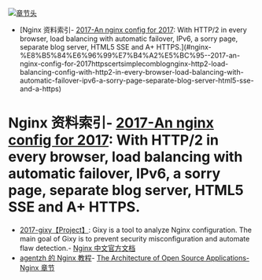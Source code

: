 [![章节头](https://parg.co/UGo)](https://parg.co/b4z) 
 - [Nginx 资料索引- [2017-An nginx config for 2017](https://certsimple.com/blog/nginx-http2-load-balancing-config): With HTTP/2 in every browser, load balancing with automatic failover, IPv6, a sorry page, separate blog server, HTML5 SSE and A+ HTTPS.](#nginx-%E8%B5%84%E6%96%99%E7%B4%A2%E5%BC%95--2017-an-nginx-config-for-2017httpscertsimplecomblognginx-http2-load-balancing-config-with-http2-in-every-browser-load-balancing-with-automatic-failover-ipv6-a-sorry-page-separate-blog-server-html5-sse-and-a-https) 

# Nginx 资料索引- [2017-An nginx config for 2017](https://certsimple.com/blog/nginx-http2-load-balancing-config): With HTTP/2 in every browser, load balancing with automatic failover, IPv6, a sorry page, separate blog server, HTML5 SSE and A+ HTTPS.
- [2017-gixy【Project】](https://github.com/yandex/gixy): Gixy is a tool to analyze Nginx configuration. The main goal of Gixy is to prevent security misconfiguration and automate flaw detection.- [Nginx 中文官方文档](https://www.gitbook.com/book/wizardforcel/nginx-doc/details)
- [agentzh 的 Nginx 教程](https://openresty.org/download/agentzh-nginx-tutorials-zhcn.html#02-NginxDirectiveExecOrder01)- [The Architecture of Open Source Applications-Nginx 章节](http://aosabook.org/en/nginx.html)
